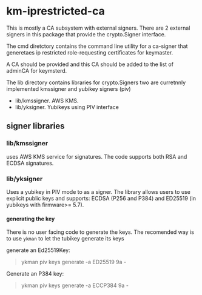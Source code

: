 # km-iprestricted-ca

This is mostly a CA subsystem with external signers. There
are 2 external signers in this package that provide the
crypto.Signer interface.

The cmd diretctory contains the command line utility for
a ca-signer that generetaes ip restricted role-requesting certificates
for keymaster.

A CA should be provided and this CA should be added to the list
of adminCA for keymsterd.

The lib directory contains libraries for crypto.Signers two
are curretnnly implemented kmssigner and yubikey signers (piv)


* lib/kmssigner. AWS KMS.
* lib/yksigner. Yubikeys using PIV interface



## signer libraries

### lib/kmssigner

uses AWS KMS service for signatures. The code
supports both RSA and ECDSA signatures.

### lib/yksigner

Uses a yubikey in PIV mode to as a signer. The library
allows users to use explicit public keys and supports:
ECDSA (P256 and P384) and ED25519 (in yubikeys with firmware>= 5.7).


#### generating the key

There is no user facing code to generate the keys. The recomended way is to
use `ykman` to let the tubikey generate its keys

generate an Ed25519Key:
> ykman piv keys generate -a ED25519 9a -

Generate an P384 key:
> ykman piv keys generate -a ECCP384 9a -




